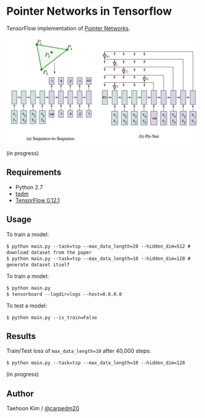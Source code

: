 # Pointer Networks in Tensorflow

TensorFlow implementation of [Pointer Networks](https://arxiv.org/abs/1506.03134).

![model](./assets/model.png)

(in progress)


## Requirements

- Python 2.7
- [tqdm](httsp://github.com/tqdm/tqdm)
- [TensorFlow 0.12.1](httsp://github.com/tensorflow/tensorflow/tree/r0.12)


## Usage

To train a model:

    $ python main.py --task=tsp --max_data_length=20 --hidden_dim=512 # download dataset from the paper
    $ python main.py --task=tsp --max_data_length=10 --hidden_dim=128 # generate dataset itself

To train a model:

    $ python main.py
    $ tensorboard --logdir=logs --host=0.0.0.0

To test a model:

    $ python main.py --is_train=False

## Results

Train/Test loss of `max_data_length=10` after 40,000 steps:

    $ python main.py --task=tsp --max_data_length=10 --hidden_dim=128

(in progress)


## Author

Taehoon Kim / [@carpedm20](http://carpedm20.github.io)
